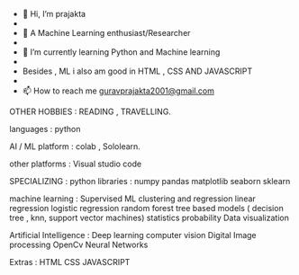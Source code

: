 - 👋 Hi, I’m prajakta
- 
- 👀 A Machine Learning enthusiast/Researcher
- 
- 🌱 I’m currently learning Python and Machine learning 
- 
- Besides , ML i also am good in HTML , CSS AND JAVASCRIPT
- 
- 📫 How to reach me guravprajakta2001@gmail.com

OTHER HOBBIES     : READING ,
                    TRAVELLING.




languages         : python 



AI / ML platform  : colab ,
Sololearn.
   
   
   
other platforms   : Visual studio code




SPECIALIZING :
python libraries  : numpy 
                    pandas
                    matplotlib
                    seaborn
                    sklearn
    
    
    
    
machine learning  : Supervised ML
                    clustering and regression
                    linear regression
                    logistic regression
                    random forest
                    tree based models ( decision tree , knn, support vector machines)
                    statistics
                    probability
                    Data visualization




Artificial 
Intelligence     :  Deep learning
                    computer vision
                    Digital Image processing
                    OpenCv
                    Neural Networks
                    
Extras           :  HTML
                    CSS
                    JAVASCRIPT
           
<!---
prajakta1321/prajakta1321 is a ✨ special ✨ repository because its `README.md` (this file) appears on your GitHub profile.
You can click the Preview link to take a look at your changes.
--->
